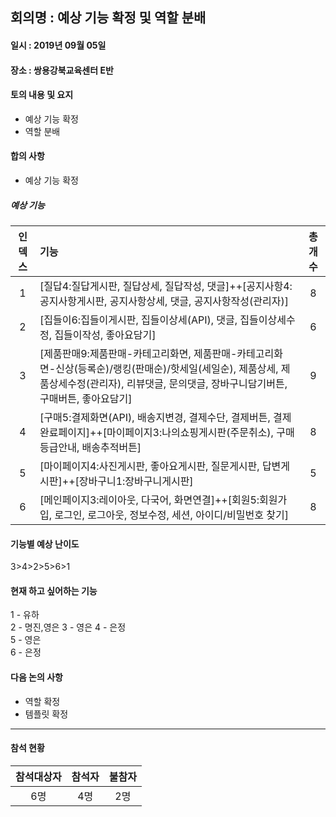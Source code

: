 ## 회의명 : 예상 기능 확정 및 역할 분배

#### 일시 : 2019년 09월 05일

#### 장소 : 쌍용강북교육센터 E반

#### 토의 내용 및 요지
   + 예상 기능 확정        
   + 역할 분배
   
#### 합의 사항
   + 예상 기능 확정
   
##### 예상 기능
| 인덱스 | 기능 | 총개수 |
|:--------:|:-----------------------------------------------------------------------------------------------------------------|:--------:|
| 1 | [질답4:질답게시판, 질답상세, 질답작성, 댓글]++[공지사항4:공지사항게시판, 공지사항상세, 댓글, 공지사항작성(관리자)] | 8 |
| 2 | [집들이6:집들이게시판, 집들이상세(API), 댓글, 집들이상세수정, 집들이작성, 좋아요담기] | 6 |
| 3 | [제품판매9:제품판매-카테고리화면, 제품판매-카테고리화면-신상(등록순)/랭킹(판매순)/핫세일(세일순), 제품상세, 제품상세수정(관리자), 리뷰댓글, 문의댓글, 장바구니담기버튼, 구매버튼, 좋아요담기] | 9 |
| 4 | [구매5:결제화면(API), 배송지변경, 결제수단, 결제버튼, 결제완료페이지]++[마이페이지3:나의쇼핑게시판(주문취소), 구매등급안내, 배송추적버튼] | 8 |
| 5 | [마이페이지4:사진게시판, 좋아요게시판, 질문게시판, 답변게시판]++[장바구니1:장바구니게시판] | 5 |
| 6 | [메인페이지3:레이아웃, 다국어, 화면연결]++[회원5:회원가입, 로그인, 로그아웃, 정보수정, 세션, 아이디/비밀번호 찾기] | 8 |

#### 기능별 예상 난이도
3>4>2>5>6>1

#### 현재 하고 싶어하는 기능
1 - 유하   
2 - 명진,영은
3 - 영은 
4 - 은정   
5 - 영은   
6 - 은정


#### 다음 논의 사항
   + 역할 확정
   + 템플릿 확정

---
#### 참석 현황
| 참석대상자 | 참석자 | 불참자 |
|:--------:|:--------:|:--------:|
| 6명 | 4명 | 2명 |

